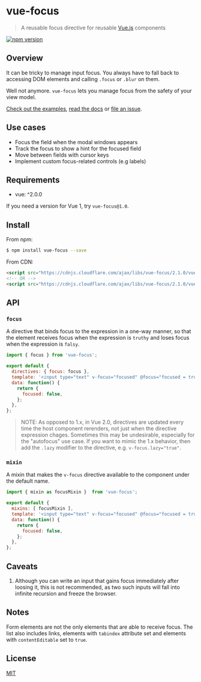 # vue-focus

> A reusable focus directive for reusable [Vue.js](https://github.com/vuejs/vue) components

[![npm version](https://img.shields.io/npm/v/vue-focus.svg)](https://www.npmjs.com/package/vue-focus)

## Overview

It can be tricky to manage input focus. You always have to fall back to accessing DOM elements and calling `.focus` or `.blur` on them.

Well not anymore. `vue-focus` lets you manage focus from the safety of your view model.

[Check out the examples](https://jsfiddle.net/simplesmiler/zak1t6o8/), [read the docs](#api) or [file an issue](https://github.com/simplesmiler/vue-focus/issues).

## Use cases

- Focus the field when the modal windows appears
- Track the focus to show a hint for the focused field
- Move between fields with cursor keys
- Implement custom focus-related controls (e.g labels)

## Requirements

- vue: ^2.0.0

If you need a version for Vue 1, try `vue-focus@1.0`.

## Install

From npm:

``` sh
$ npm install vue-focus --save
```

From CDN:

``` html
<script src="https://cdnjs.cloudflare.com/ajax/libs/vue-focus/2.1.0/vue-focus.js"></script>
<!-- OR -->
<script src="https://cdnjs.cloudflare.com/ajax/libs/vue-focus/2.1.0/vue-focus.min.js"></script>
```

## API

### `focus`

A directive that binds focus to the expression in a one-way manner, so that the element receives focus when the expression is `truthy` and loses focus when the expression is `falsy`.

``` js
import { focus } from 'vue-focus';

export default {
  directives: { focus: focus },
  template: '<input type="text" v-focus="focused" @focus="focused = true" @blur="focused = false">',
  data: function() {
    return {
      focused: false,
    };
  },
};
```

> NOTE: As opposed to 1.x, in Vue 2.0, directives are updated every time the host component rerenders, not just when the directive expression chages. Sometimes this may be undesirable, especially for the "autofocus" use case. If you want to mimic the 1.x behavior, then add the `.lazy` modifier to the directive, e.g. `v-focus.lazy="true"`.

### `mixin`

A mixin that makes the `v-focus` directive available to the component under the default name.

``` js
import { mixin as focusMixin }  from 'vue-focus';

export default {
  mixins: [ focusMixin ],
  template: '<input type="text" v-focus="focused" @focus="focused = true" @blur="focused = false">',
  data: function() {
    return {
      focused: false,
    };
  },
};
```

## Caveats

1. Although you can write an input that gains focus immediately after loosing it, this is not recommended, as two such inputs will fall into infinite recursion and freeze the browser.

## Notes

Form elements are not the only elements that are able to receive focus. The list also includes links, elements with `tabindex` attribute set and elements with `contentEditable` set to `true`.

## License

[MIT](https://opensource.org/licenses/MIT)
